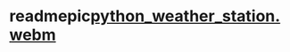 # readmepic[python_weather_station.webm](https://user-images.githubusercontent.com/20814332/208314904-a2f81b3f-57e3-492c-a7a0-a2db81c38456.webm)
